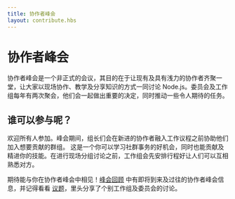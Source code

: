 ```yaml
---
title: 协作者峰会
layout: contribute.hbs
---
```


# 协作者峰会

协作者峰会是一个非正式的会议，其目的在于让现有及具有浅力的协作者齐聚一堂，让大家以现场协作、教学及分享知识的方式一同讨论 Node.js。委员会及工作组每年有两次聚会，他们会一起做出重要的决定，同时推动一些令人期待的任务。

## 谁可以参与呢？

欢迎所有人参加。峰会期间，组长们会在新进的协作者融入工作议程之前协助他们加入想要贡献的群组。 这是一个你可以学习社群事务的好机会，同时也能贡献及精进你的技能。在进行现场分组讨论之前，工作组会先安排行程好让人们可以互相熟悉对方。

期待能与你在协作者峰会中相见！[峰会回顾](https://github.com/nodejs/summit) 中有即将到来及过往的协作者峰会信息，并记得看看 [议题](https://github.com/nodejs/summit/issues)，里头分享了个别工作组及委员会的讨论。
